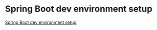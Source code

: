 # Spring Boot dev environment setup

[Spring Boot dev environment setup](https://aregcode.com/blog/2019/spring-boot-dev-environment-setup)